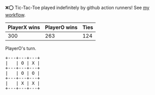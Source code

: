:x::o: Tic-Tac-Toe played indefinitely by github action runners! See [my workflow](.github/workflows/play.yaml).

|PlayerX wins|PlayerO wins|Ties|
|-|-|-|
|300|263|124|

PlayerO's turn.

<pre>
+---+---+---+
|   | O | X |
+---+---+---+
|   | O | O |
+---+---+---+
|   | X | X |
+---+---+---+
</pre>